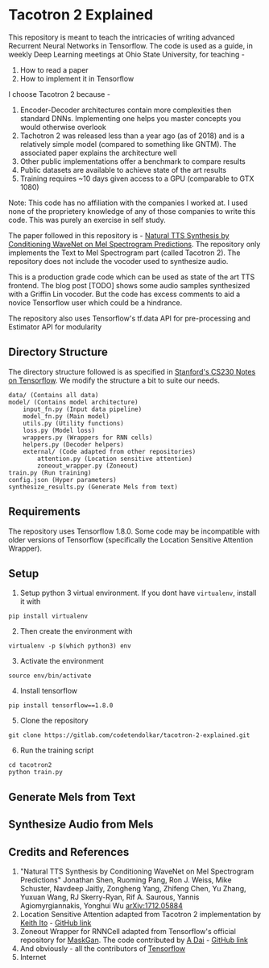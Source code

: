 # Tacotron 2 Explained

This repository is meant to teach the intricacies of writing advanced Recurrent Neural Networks in Tensorflow. The code is used as a guide, in weekly Deep Learning meetings at Ohio State University, for teaching -
1. How to read a paper
2. How to implement it in Tensorflow

I choose Tacotron 2 because -
1. Encoder-Decoder architectures contain more complexities then standard DNNs. Implementing one helps you master concepts you would otherwise overlook
2. Tachotron 2 was released less than a year ago (as of 2018) and is a relatively simple model (compared to something like GNTM). The associated paper explains the architecture well
3. Other public implementations offer a benchmark to compare results
4. Public datasets are available to achieve state of the art results
4. Training requires ~10 days given access to a GPU (comparable to GTX 1080)

Note: This code has no affiliation with the companies I worked at. I used none of the proprietery knowledge of any of those companies to write this code. This was purely an exercise in self study.

The paper followed in this repository is - [Natural TTS Synthesis by Conditioning WaveNet on Mel Spectrogram Predictions](https://arxiv.org/abs/1712.05884). The repository only implements the Text to Mel Spectrogram part (called Tacotron 2). The repository does not include the vocoder used to synthesize audio.

This is a production grade code which can be used as state of the art TTS frontend. The blog post \[TODO\] shows some audio samples synthesized with a Griffin Lin vocoder. But the code has excess comments to aid a novice Tensorflow user which could be a hindrance. 

The repository also uses Tensorflow's tf.data API for pre-processing and Estimator API for modularity
 
## Directory Structure
The directory structure followed is as specified in [Stanford's CS230 Notes on Tensorflow](https://cs230-stanford.github.io/tensorflow-getting-started.html). We modify the structure a bit to suite our needs.
```
data/ (Contains all data)
model/ (Contains model architecture)
    input_fn.py (Input data pipeline)
    model_fn.py (Main model)
    utils.py (Utility functions)
    loss.py (Model loss)
    wrappers.py (Wrappers for RNN cells)
    helpers.py (Decoder helpers)
    external/ (Code adapted from other repositories)
        attention.py (Location sensitive attention)
        zoneout_wrapper.py (Zoneout)
train.py (Run training)
config.json (Hyper parameters)
synthesize_results.py (Generate Mels from text)
```

## Requirements
The repository uses Tensorflow 1.8.0. Some code may be incompatible with older versions of Tensorflow (specifically the Location Sensitive Attention Wrapper).

## Setup
1. Setup python 3 virtual environment. If you dont have ```virtualenv```, install it with

```
pip install virtualenv
```

2. Then create the environment with

```
virtualenv -p $(which python3) env
```

3. Activate the environment

```
source env/bin/activate
```

4. Install tensorflow

```
pip install tensorflow==1.8.0
```

5. Clone the repository

```
git clone https://gitlab.com/codetendolkar/tacotron-2-explained.git
```

6. Run the training script

```
cd tacotron2
python train.py
```

## Generate Mels from Text

## Synthesize Audio from Mels

## Credits and References
1. "Natural TTS Synthesis by Conditioning WaveNet on Mel Spectrogram Predictions"
Jonathan Shen, Ruoming Pang, Ron J. Weiss, Mike Schuster, Navdeep Jaitly, Zongheng Yang, Zhifeng Chen, Yu Zhang, Yuxuan Wang, RJ Skerry-Ryan, Rif A. Saurous, Yannis Agiomyrgiannakis, Yonghui Wu
[arXiv:1712.05884]()
2. Location Sensitive Attention adapted from Tacotron 2 implementation by [Keith Ito](https://github.com/keithito) - [GitHub link](https://github.com/keithito/tacotron/tree/c94ab2757d52e4294dcd6a8da03f49d251b2dec4)
3. Zoneout Wrapper for RNNCell adapted from Tensorflow's official repository for [MaskGan](https://github.com/tensorflow/models/tree/master/research/maskgan). The code contributed by [A Dai](https://github.com/a-dai) - [GitHub link](https://github.com/tensorflow/models/blob/master/research/maskgan/regularization/zoneout.py)
4. And obviously - all the contributors of [Tensorflow](https://github.com/tensorflow)
5. Internet
